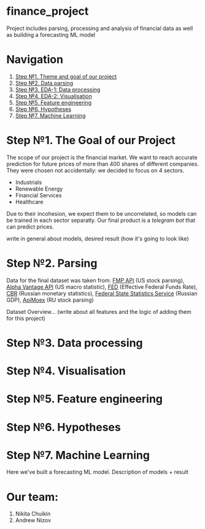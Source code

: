 # finance_project
Project includes parsing, processing and analysis of financial data as well as building a forecasting ML model

# Navigation
1) [Step №1. Theme and goal of our project](#the-goal-of-our-project)
2) [Step №2. Data parsing](#parsing)
3) [Step №3. EDA-1: Data processing](#data-processing)
4) [Step №4. EDA-2: Visualisation](#visualisation)
5) [Step №5. Feature engineering](#feature-engineering)
6) [Step №6. Hypotheses](#hypotheses)
7) [Step №7. Machine Learning](#machine-learning)

   
# Step №1. The Goal of our Project
The scope of our project is the financial market. We want to reach accurate prediction for future prices of more than 400 shares of different companies. They were chosen not accidentally: we decided to focus on 4 sectors.
* Industrials
* Renewable Energy
* Financial Services
* Healthcare

Due to their incohesion, we expect them to be uncorrelated, so models can be trained in each sector separatly. Our final product is a _telegram bot_ that can predict prices.

write in general about models, desired result (how it's going to look like)

# Step №2. Parsing
Data for the final dataset was taken from: [FMP API](https://site.financialmodelingprep.com/developer/docs) (US stock parsing), [Alpha Vantage API](https://www.alphavantage.co/) (US macro statistic), [FED](https://www.newyorkfed.org/markets/reference-rates/effr) (Effective Federal Funds Rate), [CBR](https://www.cbr.ru/statistics/) (Russian monetary statistics), [Federal State Statistics Service](https://eng.rosstat.gov.ru/) (Russian GDP), [ApiMoex](https://pypi.org/project/apimoex/) (RU stock parsing)

Dataset Overview... (write about all features and the logic of adding them for this project)

# Step №3. Data processing


# Step №4. Visualisation


# Step №5. Feature engineering


# Step №6. Hypotheses


# Step №7. Machine Learning
Here we've built a forecasting ML model. Description of models + result

# Our team:
1) Nikita Chuikin 
2) Andrew Nizov
